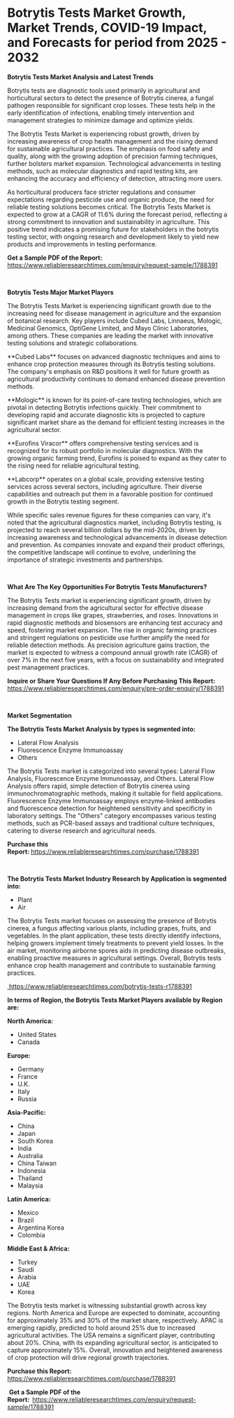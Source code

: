 <p><h1>Botrytis Tests Market Growth, Market Trends, COVID-19 Impact, and Forecasts for period from 2025 - 2032</h1></p><p><strong>Botrytis Tests Market Analysis and Latest Trends</strong></p>
<p><p>Botrytis tests are diagnostic tools used primarily in agricultural and horticultural sectors to detect the presence of Botrytis cinerea, a fungal pathogen responsible for significant crop losses. These tests help in the early identification of infections, enabling timely intervention and management strategies to minimize damage and optimize yields.</p><p>The Botrytis Tests Market is experiencing robust growth, driven by increasing awareness of crop health management and the rising demand for sustainable agricultural practices. The emphasis on food safety and quality, along with the growing adoption of precision farming techniques, further bolsters market expansion. Technological advancements in testing methods, such as molecular diagnostics and rapid testing kits, are enhancing the accuracy and efficiency of detection, attracting more users.</p><p>As horticultural producers face stricter regulations and consumer expectations regarding pesticide use and organic produce, the need for reliable testing solutions becomes critical. The Botrytis Tests Market is expected to grow at a CAGR of 11.6% during the forecast period, reflecting a strong commitment to innovation and sustainability in agriculture. This positive trend indicates a promising future for stakeholders in the botrytis testing sector, with ongoing research and development likely to yield new products and improvements in testing performance.</p></p>
<p><strong>Get a Sample PDF of the Report:&nbsp;</strong> <a href="https://www.reliableresearchtimes.com/enquiry/request-sample/1788391?utm_campaign=2201&utm_medium=2&utm_source=Github&utm_content=ia&utm_term=19042025&utm_id=botrytis-tests">https://www.reliableresearchtimes.com/enquiry/request-sample/1788391</a></p>
<p>&nbsp;</p>
<p><strong>Botrytis Tests Major Market Players</strong></p>
<p><p>The Botrytis Tests Market is experiencing significant growth due to the increasing need for disease management in agriculture and the expansion of botanical research. Key players include Cubed Labs, Linnaeus, Mologic, Medicinal Genomics, OptiGene Limited, and Mayo Clinic Laboratories, among others. These companies are leading the market with innovative testing solutions and strategic collaborations.</p><p>**Cubed Labs** focuses on advanced diagnostic techniques and aims to enhance crop protection measures through its Botrytis testing solutions. The company's emphasis on R&D positions it well for future growth as agricultural productivity continues to demand enhanced disease prevention methods.</p><p>**Mologic** is known for its point-of-care testing technologies, which are pivotal in detecting Botrytis infections quickly. Their commitment to developing rapid and accurate diagnostic kits is projected to capture significant market share as the demand for efficient testing increases in the agricultural sector.</p><p>**Eurofins Viracor** offers comprehensive testing services and is recognized for its robust portfolio in molecular diagnostics. With the growing organic farming trend, Eurofins is poised to expand as they cater to the rising need for reliable agricultural testing.</p><p>**Labcorp** operates on a global scale, providing extensive testing services across several sectors, including agriculture. Their diverse capabilities and outreach put them in a favorable position for continued growth in the Botrytis testing segment.</p><p>While specific sales revenue figures for these companies can vary, it's noted that the agricultural diagnostics market, including Botrytis testing, is projected to reach several billion dollars by the mid-2020s, driven by increasing awareness and technological advancements in disease detection and prevention. As companies innovate and expand their product offerings, the competitive landscape will continue to evolve, underlining the importance of strategic investments and partnerships.</p></p>
<p>&nbsp;</p>
<p><strong>What Are The Key Opportunities For Botrytis Tests Manufacturers?</strong></p>
<p><p>The Botrytis Tests market is experiencing significant growth, driven by increasing demand from the agricultural sector for effective disease management in crops like grapes, strawberries, and roses. Innovations in rapid diagnostic methods and biosensors are enhancing test accuracy and speed, fostering market expansion. The rise in organic farming practices and stringent regulations on pesticide use further amplify the need for reliable detection methods. As precision agriculture gains traction, the market is expected to witness a compound annual growth rate (CAGR) of over 7% in the next five years, with a focus on sustainability and integrated pest management practices.</p></p>
<p><strong>Inquire or Share Your Questions If Any Before Purchasing This Report:</strong> <a href="https://www.reliableresearchtimes.com/enquiry/pre-order-enquiry/1788391?utm_campaign=2201&utm_medium=2&utm_source=Github&utm_content=ia&utm_term=19042025&utm_id=botrytis-tests">https://www.reliableresearchtimes.com/enquiry/pre-order-enquiry/1788391</a></p>
<p>&nbsp;</p>
<p><strong>Market Segmentation</strong></p>
<p><strong>The Botrytis Tests Market Analysis by types is segmented into:</strong></p>
<p><ul><li>Lateral Flow Analysis</li><li>Fluorescence Enzyme Immunoassay</li><li>Others</li></ul></p>
<p><p>The Botrytis Tests market is categorized into several types: Lateral Flow Analysis, Fluorescence Enzyme Immunoassay, and Others. Lateral Flow Analysis offers rapid, simple detection of Botrytis cinerea using immunochromatographic methods, making it suitable for field applications. Fluorescence Enzyme Immunoassay employs enzyme-linked antibodies and fluorescence detection for heightened sensitivity and specificity in laboratory settings. The "Others" category encompasses various testing methods, such as PCR-based assays and traditional culture techniques, catering to diverse research and agricultural needs.</p></p>
<p><strong>Purchase this Report:&nbsp;</strong><a href="https://www.reliableresearchtimes.com/purchase/1788391?utm_campaign=2201&utm_medium=2&utm_source=Github&utm_content=ia&utm_term=19042025&utm_id=botrytis-tests">https://www.reliableresearchtimes.com/purchase/1788391</a></p>
<p>&nbsp;</p>
<p><strong>The Botrytis Tests Market Industry Research by Application is segmented into:</strong></p>
<p><ul><li>Plant</li><li>Air</li></ul></p>
<p><p>The Botrytis Tests market focuses on assessing the presence of Botrytis cinerea, a fungus affecting various plants, including grapes, fruits, and vegetables. In the plant application, these tests directly identify infections, helping growers implement timely treatments to prevent yield losses. In the air market, monitoring airborne spores aids in predicting disease outbreaks, enabling proactive measures in agricultural settings. Overall, Botrytis tests enhance crop health management and contribute to sustainable farming practices.</p></p>
<p><a href="https://www.reliableresearchtimes.com/botrytis-tests-r1788391?utm_campaign=2201&utm_medium=2&utm_source=Github&utm_content=ia&utm_term=19042025&utm_id=botrytis-tests">&nbsp;https://www.reliableresearchtimes.com/botrytis-tests-r1788391</a></p>
<p><strong>In terms of Region, the Botrytis Tests Market Players available by Region are:</strong></p>
<p>
    <p> <strong> North America: </strong>
        <ul>
            <li>United States</li>
            <li>Canada</li>
        </ul>
        </p> 
    <p> <strong> Europe: </strong>
        <ul>
            <li>Germany</li>
            <li>France</li>
            <li>U.K.</li>
            <li>Italy</li>
            <li>Russia</li>
        </ul>
        </p> 
    <p> <strong> Asia-Pacific: </strong>
        <ul>
            <li>China</li>
            <li>Japan</li>
            <li>South Korea</li>
            <li>India</li>
            <li>Australia</li>
            <li>China Taiwan</li>
            <li>Indonesia</li>
            <li>Thailand</li>
            <li>Malaysia</li>
        </ul>
        </p> 
    <p> <strong> Latin America: </strong>
        <ul>
            <li>Mexico</li>
            <li>Brazil</li>
            <li>Argentina Korea</li>
            <li>Colombia</li>
        </ul>
        </p> 
    <p> <strong> Middle East & Africa: </strong>
        <ul>
            <li>Turkey</li>
            <li>Saudi</li>
            <li>Arabia</li>
            <li>UAE</li>
            <li>Korea</li>
        </ul>
    </p>
    </p>
<p><p>The Botrytis tests market is witnessing substantial growth across key regions. North America and Europe are expected to dominate, accounting for approximately 35% and 30% of the market share, respectively. APAC is emerging rapidly, predicted to hold around 25% due to increased agricultural activities. The USA remains a significant player, contributing about 20%. China, with its expanding agricultural sector, is anticipated to capture approximately 15%. Overall, innovation and heightened awareness of crop protection will drive regional growth trajectories.</p></p>
<p><strong>Purchase this Report: </strong><a href="https://www.reliableresearchtimes.com/purchase/1788391?utm_campaign=2201&utm_medium=2&utm_source=Github&utm_content=ia&utm_term=19042025&utm_id=botrytis-tests">https://www.reliableresearchtimes.com/purchase/1788391</a></p>
<p>&nbsp;<strong>Get a Sample PDF of the Report:&nbsp;&nbsp;</strong><a href="https://www.reliableresearchtimes.com/enquiry/request-sample/1788391?utm_campaign=2201&utm_medium=2&utm_source=Github&utm_content=ia&utm_term=19042025&utm_id=botrytis-tests">https://www.reliableresearchtimes.com/enquiry/request-sample/1788391</a></p>
<p><strong></strong></p>
<p><p></p><p></p><p></p></p>
